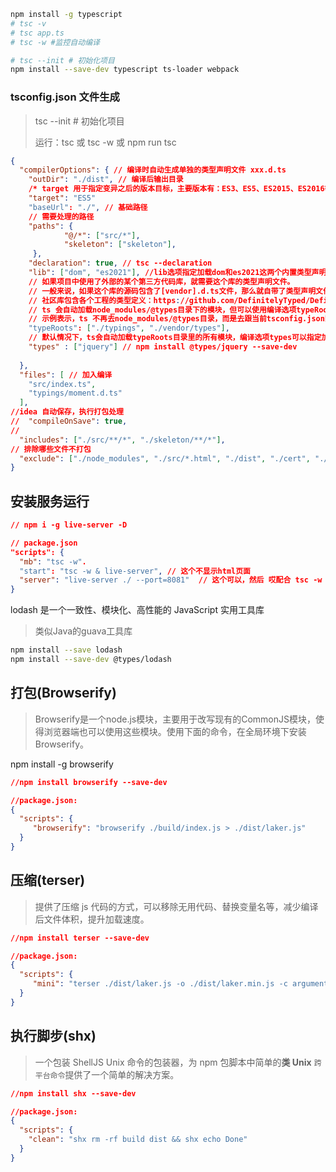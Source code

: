 



```sh
npm install -g typescript
# tsc -v
# tsc app.ts
# tsc -w #监控自动编译

# tsc --init # 初始化项目
npm install --save-dev typescript ts-loader webpack
```

### tsconfig.json 文件生成

> tsc --init # 初始化项目
>
> 运行：tsc  或  tsc -w   或     npm run tsc

```json
{
  "compilerOptions": { // 编译时自动生成单独的类型声明文件 xxx.d.ts
    "outDir": "./dist", // 编译后输出目录
    /* target 用于指定变异之后的版本目标，主要版本有：ES3、ES5、ES2015、ES2016等. */
    "target": "ES5"
    "baseUrl": "./", // 基础路径
    // 需要处理的路径
    "paths": {
            "@/*": ["src/*"],
            "skeleton": ["skeleton"],
     },
    "declaration": true, // tsc --declaration
    "lib": ["dom", "es2021"], //lib选项指定加载dom和es2021这两个内置类型声明文件。编译选项noLib会禁止加载任何内置声明文件
    // 如果项目中使用了外部的某个第三方代码库，就需要这个库的类型声明文件。
    // 一般来说，如果这个库的源码包含了[vendor].d.ts文件，那么就自带了类型声明文件。其中的vendor表示这个库的名字，比如moment这个库就自带moment.d.ts。使用这个库可能需要单独加载它的类型声明文件。
    // 社区库包含各个工程的类型定义：https://github.com/DefinitelyTyped/DefinitelyTyped
    // ts 会自动加载node_modules/@types目录下的模块，但可以使用编译选项typeRoots改变这种行为。
    // 示例表示，ts 不再去node_modules/@types目录，而是去跟当前tsconfig.json同级的typings和vendor/types子目录，加载类型模块了。
    "typeRoots": ["./typings", "./vendor/types"],
    // 默认情况下，ts会自动加载typeRoots目录里的所有模块，编译选项types可以指定加载哪些模块
    "types" : ["jquery"] // npm install @types/jquery --save-dev
    
  },
  "files": [ // 加入编译
    "src/index.ts",
    "typings/moment.d.ts"
  ],
//idea 自动保存，执行打包处理
//  "compileOnSave": true,  
//
  "includes": ["./src/**/*", "./skeleton/**/*"],
// 排除哪些文件不打包
  "exclude": ["./node_modules", "./src/*.html", "./dist", "./cert", "./tests"],
}
```

## 安装服务运行

```json
// npm i -g live-server -D

// package.json
"scripts": {
  "mb": "tsc -w".
  "start": "tsc -w & live-server", // 这个不显示html页面
  "server": "live-server ./ --port=8081"  // 这个可以，然后 哎配合 tsc -w
}

```

lodash 是一个一致性、模块化、高性能的 JavaScript 实用工具库

> 类似Java的guava工具库

```sh
npm install --save lodash
npm install --save-dev @types/lodash
```

## 打包(Browserify)

> Browserify是一个node.js模块，主要用于改写现有的CommonJS模块，使得浏览器端也可以使用这些模块。使用下面的命令，在全局环境下安装Browserify。

npm install -g browserify

```json
//npm install browserify --save-dev

//package.json:
{
  "scripts": {
     "browserify": "browserify ./build/index.js > ./dist/laker.js"
  }
}
```

## 压缩(terser)

> 提供了压缩 js 代码的方式，可以移除无用代码、替换变量名等，减少编译后文件体积，提升加载速度。

```json
//npm install terser --save-dev

//package.json:
{
  "scripts": {
     "mini": "terser ./dist/laker.js -o ./dist/laker.min.js -c arguments,arrows=true -m toplevel,keep_classnames,keep_fnames"
  }
}
```

## 执行脚步(shx)

> 一个包装 ShellJS Unix 命令的包装器，为 npm 包脚本中简单的**类 Unix** `跨平台命令`提供了一个简单的解决方案。

```json
//npm install shx --save-dev

//package.json:
{
  "scripts": {
    "clean": "shx rm -rf build dist && shx echo Done"
  }
}
```

